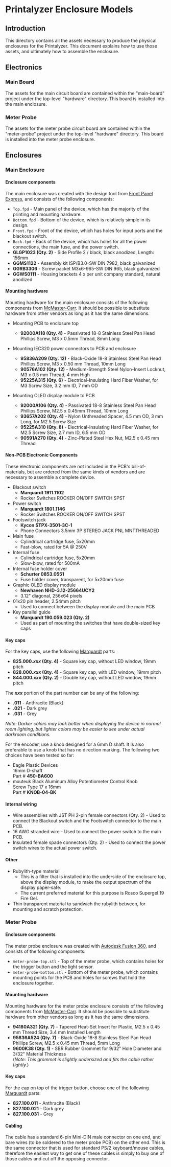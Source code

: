 # Printalyzer Enclosure Models

## Introduction

This directory contains all the assets necessary to produce the physical
enclosures for the Printalyzer. This document explains how to use those
assets, and ultimately how to assemble the enclosure.

## Electronics

### Main Board

The assets for the main circuit board are contained within the "main-board"
project under the top-level "hardware" directory. This board is installed
into the main enclosure.

### Meter Probe

The assets for the meter probe circuit board are contained within the
"meter-probe" project under the top-level "hardware" directory. This board
is installed into the meter probe enclosure.

## Enclosures

### Main Enclosure

#### Enclosure components
The main enclosure was created with the design tool from
[Front Panel Express](https://www.frontpanelexpress.com/), and consists of
the following components:
* `Top.fpd` - Main panel of the device, which has the majority of the printing
  and mounting hardware.
* `Bottom.fpd` - Bottom of the device, which is relatively simple in its design.
* `Front.fpd` - Front of the device, which has holes for input ports and the
  blackout switch.
* `Back.fpd` - Back of the device, which has holes for all the power
  connections, the main fuse, and the power switch.
* **GLGP1023 (Qty. 2)** - Side Profile 2 / black, black anodized, Length: 156mm
* **GGMS1122** - Assembly kit ISP/B3.0-SW DIN 7982, black galvanized
* **GGRB3306** - Screw packet M3x6-965-SW DIN 965, black galvanized
* **GGWS0111** - Housing brackets 4 x per unit company standard, natural anodized

#### Mounting hardware
Mounting hardware for the main enclosure consists of the following
components from [McMaster-Carr](https://www.mcmaster.com/). It should be
possible to substitute hardware from other vendors as long as it has the
same dimensions.


* Mounting PCB to enclosure top
  * **92000A118 (Qty. 4)** - Passivated 18-8 Stainless Steel Pan Head Phillips Screw,
    M3 x 0.5mm Thread, 8mm Long


* Mounting IEC320 power connectors to PCB and enclosure
  * **95836A209 (Qty. 12)** - Black-Oxide 18-8 Stainless Steel Pan Head Phillips Screw,
    M3 x 0.50 mm Thread, 10mm Long
  * **90576A102 (Qty. 12)** - Medium-Strength Steel Nylon-Insert Locknut,
    M3 x 0.5 mm Thread, 4 mm High
  * **95225A315 (Qty. 6)** - Electrical-Insulating Hard Fiber Washer,
    for M3 Screw Size, 3.2 mm ID, 7 mm OD


* Mounting OLED display module to PCB
  * **92000A106 (Qty. 4)** - Passivated 18-8 Stainless Steel Pan Head Phillips Screw,
    M2.5 x 0.45mm Thread, 10mm Long
  * **93657A202 (Qty. 4)** - Nylon Unthreaded Spacer,
    4.5 mm OD, 3 mm Long, for M2.5 Screw Size
  * **95225A310 (Qty. 8)** - Electrical-Insulating Hard Fiber Washer,
    for M2.5 Screw Size, 2.7 mm ID, 6.5 mm OD
  * **90591A270 (Qty. 4)** - Zinc-Plated Steel Hex Nut,
    M2.5 x 0.45 mm Thread


#### Non-PCB Electronic Components
These electronic components are not included in the PCB's bill-of-materials,
but are ordered from the same kinds of vendors and are necessary to assemble
a complete device.

* Blackout switch
  * **Marquardt 1911.1102**
  * Rocker Switches ROCKER ON/OFF SWITCH SPST
* Power switch
  * **Marquardt 1801.1146**
  * Rocker Switches ROCKER ON/OFF SWITCH SPST
* Footswitch jack
  * **Kycon STPX-3501-3C-1**
  * Phone Connectors 3.5mm 3P STEREO JACK PNL MNTTHREADED
* Main fuse
  * Cylindrical cartridge fuse, 5x20mm
  * Fast-blow, rated for 5A @ 250V
* Internal fuse
  * Cylindrical cartridge fuse, 5x20mm
  * Slow-blow, rated for 500mA
* Internal fuse holder cover
  * **Schurter 0853.0551**
  * Fuse holder cover, transparent, for 5x20mm fuse
* Graphic OLED display module
  * **Newhaven NHD-3.12-25664UCY2**
  * 3.12" diagonal, 256x64 pixels
* 01x20 pin header, 2.54mm pitch
  * Used to connect between the display module and the main PCB
* Key parallel guide
  * **Marquardt 190.059.023 (Qty. 2)**
  * Used as part of mounting the switches that have double-sized key caps

#### Key caps
For the key caps, use the following
[Marquardt](https://www.marquardt-switches.com/) parts:
* **825.000._xxx_ (Qty. 4)** - Square key cap, without LED window, 19mm pitch
* **828.000._xxx_ (Qty. 4)** - Square key cap, with LED window, 19mm pitch
* **844.000._xxx_ (Qty. 2)** - Double key cap, without LED window, 19mm pitch

The **_xxx_** portion of the part number can be any of the following:
* **.011** - Anthracite (Black)
* **.021** - Dark grey
* **.031** - Grey

_Note: Darker colors may look better when displaying the device in normal
room lighting, but lighter colors may be easier to see under actual
darkroom conditions._

For the encoder, use a knob designed for a 6mm D shaft. It is also preferable
to use a knob that has no direction marking.
The following two choices have been tested so far:
* Eagle Plastic Devices\
  16mm D-shaft\
  Part # **450-BA600**
* mxuteuk Black Aluminum Alloy Potentiometer Control Knob\
  Screw Type 17 x 16mm\
  Part # **KNOB-04-BK**

#### Internal wiring

* Wire assemblies with JST PH 2-pin female connectors (Qty. 2) - Used to
  connect the Blackout switch and the Footswitch connector to the main PCB.
* 16 AWG stranded wire - Used to connect the power switch to the main PCB.
* Insulated female spade connectors (Qty. 2) - Used to connect the power switch wires
  to the actual power switch.

#### Other

* Rubylith-type material
  * This is a filter that is installed into the underside of the enclosure top,
    above the display module, to make the output spectrum of the display
    paper-safe.
  * The current preferred material for this purpose is Rosco Supergel 19 Fire Gel.
* Thin transparent material to sandwich the rubylith between, for mounting
  and scratch protection.

### Meter Probe

#### Enclosure components
The meter probe enclosure was created with
[Autodesk Fusion 360](https://www.autodesk.com/products/fusion-360/overview),
and consists of the following components:
* `meter-probe-top.stl` - Top of the meter probe, which contains holes for
  the trigger button and the light sensor.
* `meter-probe-bottom.stl` - Bottom of the meter probe, which contains
  mounting points for the PCB and holes for screws that hold the enclosure
  together.

#### Mounting hardware
Mounting hardware for the meter probe enclosure consists of the following
components from [McMaster-Carr](https://www.mcmaster.com/). It should be
possible to substitute hardware from other vendors as long as it has the
same dimensions.
* **94180A321 (Qty. 7)** - Tapered Heat-Set Insert for Plastic,
  M2.5 x 0.45 mm Thread Size, 3.4 mm Installed Length 
* **95836A524 (Qty. 7)** - Black-Oxide 18-8 Stainless Steel Pan Head Phillips Screw,
  M2.5 x 0.45 mm Thread, 5mm Long
* **9600K38 (Qty. 1)** - SBR Rubber Grommet
  for 9/32" Hole Diameter and 3/32" Material Thickness\
  (_Note: This grommet is slightly undersized and fits the cable rather tightly._)

#### Key caps
For the cap on top of the trigger button, choose one of the following
[Marquardt](https://www.marquardt-switches.com/) parts:
* **827.100.011** - Anthracite (Black)
* **827.100.021** - Dark grey
* **827.100.031** - Grey

#### Cabling
The cable has a standard 6-pin Mini-DIN male connector on one end, and bare
wires (to be soldered to the meter probe PCB) on the other end.
This is the same connector that is used for standard PS/2 keyboard/mouse
cables, therefore the easiest way to get one of these cables is simply to
buy one of those cables and cut off the opposing connector.
